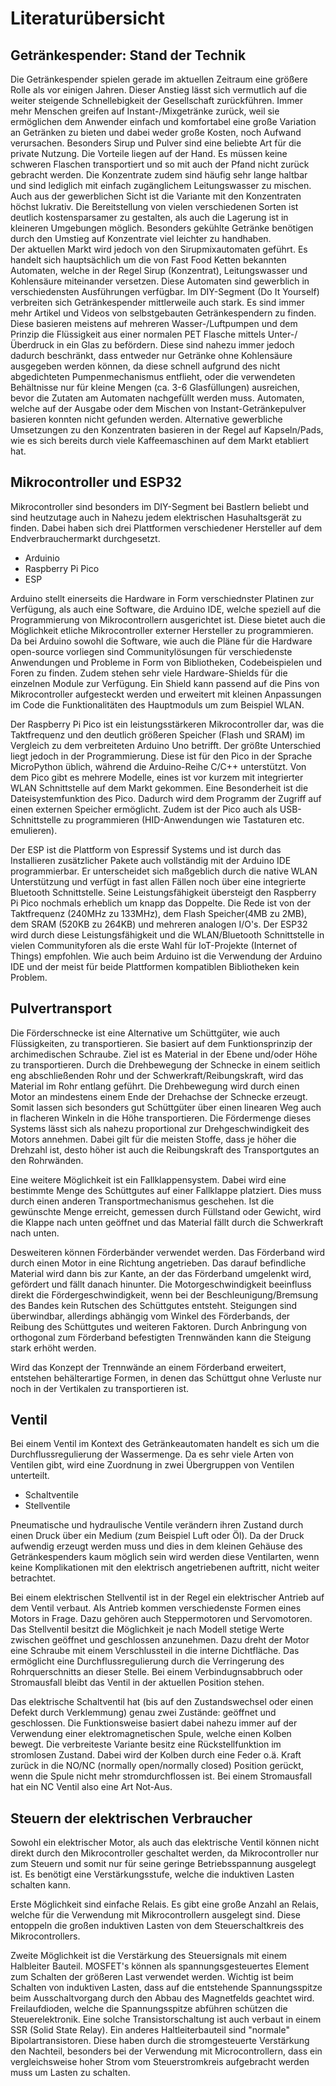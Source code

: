 # Literaturübersicht

## Getränkespender: Stand der Technik 
Die Getränkespender spielen gerade im aktuellen Zeitraum eine größere Rolle als vor einigen Jahren. Dieser Anstieg lässt sich vermutlich auf die weiter steigende Schnellebigkeit der Gesellschaft zurückführen. Immer mehr Menschen greifen auf Instant-/Mixgetränke zurück, weil sie ermöglichen  dem Anwender einfach und komfortabel eine große Variation an Getränken zu bieten und dabei weder große Kosten, noch Aufwand verursachen.
Besonders Sirup und Pulver sind eine beliebte Art für die private Nutzung. 
Die Vorteile liegen auf der Hand. Es müssen keine schweren Flaschen transportiert und so mit auch der Pfand nicht zurück gebracht werden. Die Konzentrate zudem sind häufig sehr lange haltbar und sind lediglich mit einfach zugänglichem Leitungswasser zu mischen.
Auch aus der gewerblichen Sicht ist die Variante mit den Konzentraten höchst lukrativ. Die Bereitstellung von vielen verschiedenen Sorten ist deutlich kostensparsamer zu gestalten, als auch die Lagerung ist in kleineren Umgebungen möglich. Besonders gekühlte Getränke benötigen durch den Umstieg auf Konzentrate viel leichter zu handhaben.    
Der aktuellen Markt wird jedoch von den Sirupmixautomaten geführt. Es handelt sich hauptsächlich um die von Fast Food Ketten bekannten Automaten, welche in der Regel Sirup (Konzentrat), Leitungswasser und Kohlensäure miteinander versetzen. Diese Automaten sind gewerblich in verschiedensten Ausführungen verfügbar. 
Im DIY-Segment (Do It Yourself) verbreiten sich Getränkespender mittlerweile auch stark. Es sind immer mehr Artikel und Videos von selbstgebauten Getränkespendern zu finden. Diese basieren meistens auf mehreren Wasser-/Luftpumpen und dem Prinzip die Flüssigkeit aus einer normalen PET Flasche mittels Unter-/Überdruck in ein Glas zu befördern. Diese sind nahezu immer jedoch dadurch beschränkt, dass entweder nur Getränke ohne Kohlensäure ausgegeben werden können, da diese schnell aufgrund des nicht abgedichteten Pumpenmechanismus entflieht, oder die verwendeten Behältnisse nur für kleine Mengen (ca. 3-6 Glasfüllungen) ausreichen, bevor die Zutaten am Automaten nachgefüllt werden muss.
Automaten, welche auf der Ausgabe oder dem Mischen von Instant-Getränkepulver basieren konnten nicht gefunden werden. Alternative gewerbliche Umsetzungen zu den Konzentraten basieren in der Regel auf Kapseln/Pads, wie es sich bereits durch viele Kaffeemaschinen auf dem Markt etabliert hat.

## Mikrocontroller und ESP32 

Mikrocontroller sind besonders im DIY-Segment bei Bastlern beliebt und sind heutzutage auch in Nahezu jedem elektrischen Hasuhaltsgerät zu finden. Dabei haben sich drei Plattformen verschiedener Hersteller auf dem Endverbrauchermarkt durchgesetzt.

* Arduinio
* Raspberry Pi Pico
* ESP

Arduino stellt einerseits die Hardware in Form verschiednster Platinen zur Verfügung, als auch eine Software, die Arduino IDE, welche speziell auf die Programmierung von Mikrocontrollern ausgerichtet ist. Diese bietet auch die Möglichkeit etliche Mikrocontroller externer Hersteller zu programmieren. Da bei Arduino sowohl die Software, wie auch die Pläne für die Hardware open-source vorliegen sind Communitylösungen für verschiedenste Anwendungen und Probleme in Form von Bibliotheken, Codebeispielen und Foren zu finden. Zudem stehen sehr viele Hardware-Shields für die einzelnen Module zur Verfügung. Ein Shield kann passend auf die Pins von Mikrocontroller aufgesteckt werden und erweitert mit kleinen Anpassungen im Code die Funktionalitäten des Hauptmoduls um zum Beispiel WLAN.

Der Raspberry Pi Pico ist ein leistungsstärkeren Mikrocontroller dar, was die Taktfrequenz und den deutlich größeren Speicher (Flash und SRAM) im Vergleich zu dem verbreiteten Arduino Uno betrifft. Der größte Unterschied liegt jedoch in der Programmierung. Diese ist für den Pico in der Sprache MicroPython üblich, während die Arduino-Reihe C/C++ unterstützt. Von dem Pico gibt es mehrere Modelle, eines ist vor kurzem mit integrierter WLAN Schnittstelle auf dem Markt gekommen. Eine Besonderheit ist die Dateisystemfunktion des Pico. Dadurch wird dem Programm der Zugriff auf einen externen Speicher ermöglicht. Zudem ist der Pico auch als USB-Schnittstelle zu programmieren (HID-Anwendungen wie Tastaturen etc. emulieren).

Der ESP ist die Plattform von Espressif Systems und ist durch das Installieren zusätzlicher Pakete auch vollständig mit der Arduino IDE programmierbar. Er unterscheidet sich maßgeblich durch die native WLAN Unterstützung und verfügt in fast allen Fällen noch über eine integrierte Bluetooth Schnittstelle. Seine Leistungsfähigkeit übersteigt den Raspberry Pi Pico nochmals erheblich um knapp das Doppelte. Die Rede ist von der Taktfrequenz (240MHz zu 133MHz), dem Flash Speicher(4MB zu 2MB), dem SRAM (520KB zu 264KB) und mehreren analogen I/O's. Der ESP32 wird durch diese Leistungsfähigkeit und die WLAN/Bluetooth Schnittstelle in vielen Communityforen als die erste Wahl für IoT-Projekte (Internet of Things) empfohlen. Wie auch beim Arduino ist die Verwendung der Arduino IDE und der meist für beide Plattformen kompatiblen Bibliotheken kein Problem.

## Pulvertransport

Die Förderschnecke ist eine Alternative um Schüttgüter, wie auch Flüssigkeiten, zu transportieren. Sie basiert auf dem Funktionsprinzip der archimedischen Schraube. Ziel ist es Material in der Ebene und/oder Höhe zu transportieren. Durch die Drehbewegung der Schnecke in einem seitlich eng abschließenden Rohr und der Schwerkraft/Reibungskraft, wird das Material im Rohr entlang geführt. Die Drehbewegung wird durch einen Motor an mindestens einem Ende der Drehachse der Schnecke erzeugt. Somit lassen sich besonders gut Schüttgüter über einen linearen Weg auch in flacheren Winkeln in die Höhe transportieren. Die Fördermenge dieses Systems lässt sich als nahezu proportional zur Drehgeschwindigkeit des Motors annehmen. Dabei gilt für die meisten Stoffe, dass je höher die Drehzahl ist, desto höher ist auch die Reibungskraft des Transportgutes an den Rohrwänden.

Eine weitere Möglichkeit ist ein Fallklappensystem. Dabei wird eine bestimmte Menge des Schüttgutes auf einer Fallklappe platziert. Dies muss durch einen anderen Transportmechanismus geschehen. Ist die gewünschte Menge erreicht, gemessen durch Füllstand oder Gewicht, wird die Klappe nach unten geöffnet und das Material fällt durch die Schwerkraft nach unten.

Desweiteren können Förderbänder verwendet werden. Das Förderband wird durch einen Motor in eine Richtung angetrieben. Das darauf befindliche Material wird dann bis zur Kante, an der das Förderband umgelenkt wird, gefördert und fällt danach hinunter. Die Motorgeschwindigkeit beeinfluss direkt die Fördergeschwindigkeit, wenn bei der Beschleunigung/Bremsung des Bandes kein Rutschen des Schüttgutes entsteht. Steigungen sind überwindbar, allerdings abhängig vom Winkel des Förderbands, der Reibung des Schüttgutes und weiteren Faktoren. Durch Anbringung von orthogonal zum Förderband befestigten Trennwänden kann die Steigung stark erhöht werden. 

Wird das Konzept der Trennwände an einem Förderband erweitert, entstehen  behälterartige Formen, in denen das Schüttgut ohne Verluste nur noch in der Vertikalen zu transportieren ist.

## Ventil

Bei einem Ventil im Kontext des Getränkeautomaten handelt es sich um die Durchflussregulierung der Wassermenge. Da es sehr viele Arten von Ventilen gibt, wird eine Zuordnung in zwei Übergruppen von Ventilen unterteilt.

* Schaltventile
* Stellventile

Pneumatische und hydraulische Ventile verändern ihren Zustand durch einen Druck über ein Medium (zum Beispiel Luft oder Öl). Da der Druck aufwendig erzeugt werden muss und dies in dem kleinen Gehäuse des Getränkespenders kaum möglich sein wird werden diese Ventilarten, wenn keine Komplikationen mit den elektrisch angetriebenen auftritt, nicht weiter betrachtet.

Bei einem elektrischen Stellventil ist in der Regel ein elektrischer Antrieb auf dem Ventil verbaut. Als Antrieb kommen verschiedenste Formen eines Motors in Frage. Dazu gehören auch Steppermotoren und Servomotoren. Das Stellventil besitzt die Möglichkeit je nach Modell stetige Werte zwischen geöffnet und geschlossen anzunehmen. Dazu dreht der Motor eine Schraube mit einem Verschlussteil in die interne Dichtfläche. Das ermöglicht eine Durchflussregulierung durch die Verringerung des Rohrquerschnitts an dieser Stelle. Bei einem Verbindugnsabbruch oder Stromausfall bleibt das Ventil in der aktuellen Position stehen.

Das elektrische Schaltventil hat (bis auf den Zustandswechsel oder einen Defekt durch Verklemmung) genau zwei Zustände: geöffnet und geschlossen. Die Funktionsweise basiert dabei nahezu immer auf der Verwendung einer elektromagnetischen Spule, welche einen Kolben bewegt. Die verbreiteste Variante besitz eine Rückstellfunktion im stromlosen Zustand. Dabei wird der Kolben durch eine Feder o.ä. Kraft zurück in die NO/NC (normally open/normally closed) Position gerückt, wenn die Spule nicht mehr stromdurchflossen ist. Bei einem Stromausfall hat ein NC Ventil also eine Art Not-Aus.

## Steuern der elektrischen Verbraucher

Sowohl ein elektrischer Motor, als auch das elektrische Ventil können nicht  direkt durch den Mikrocontroller geschaltet werden, da Mikrocontroller nur zum Steuern und somit nur für seine geringe Betriebsspannung ausgelegt ist. Es benötigt eine Verstärkungsstufe, welche die induktiven Lasten schalten kann.

Erste Möglichkeit sind einfache Relais. Es gibt eine große Anzahl an Relais, welche für die Verwendung mit Mikrocontrollern ausgelegt sind. Diese entoppeln die großen induktiven Lasten von dem Steuerschaltkreis des Mikrocontrollers.

Zweite Möglichkeit ist die Verstärkung des Steuersignals mit einem Halbleiter Bauteil. MOSFET's können als spannungsgesteuertes Element zum Schalten der größeren Last verwendet werden. Wichtig ist beim Schalten von induktiven Lasten, dass auf die entstehende Spannungsspitze beim Ausschaltvorgang durch den Abbau des Magnetfelds geachtet wird. Freilaufdioden, welche die Spannungsspitze abführen schützen die Steuerelektronik. Eine solche Transistorschaltung ist auch verbaut in einem SSR (Solid State Relay).
Ein anderes Haltleiterbauteil sind "normale" Bipolartransistoren. Diese haben durch die stromgesteuerte Verstärkung den Nachteil, besonders bei der Verwendung mit Microcontrollern, dass ein vergleichsweise hoher Strom vom Steuerstromkreis aufgebracht werden muss um Lasten zu schalten.

